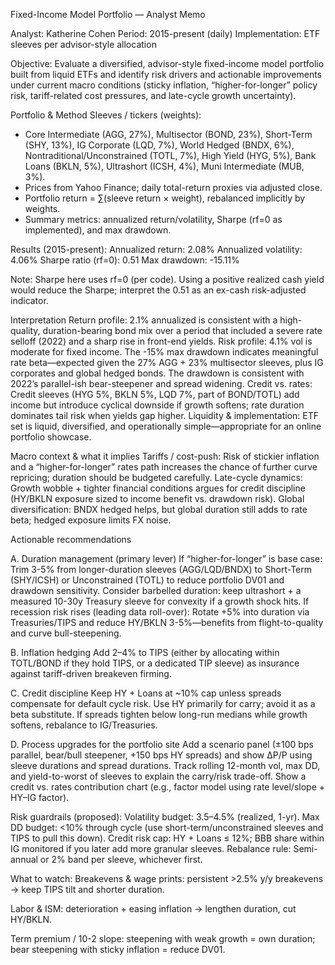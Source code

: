 Fixed-Income Model Portfolio — Analyst Memo

Analyst: Katherine Cohen
Period: 2015-present (daily)
Implementation: ETF sleeves per advisor-style allocation

Objective:
Evaluate a diversified, advisor-style fixed-income model portfolio built from liquid ETFs and identify risk drivers and actionable improvements under current macro conditions (sticky inflation, “higher-for-longer” policy risk, tariff-related cost pressures, and late-cycle growth uncertainty).

Portfolio & Method
Sleeves / tickers (weights):
- Core Intermediate (AGG, 27%), Multisector (BOND, 23%), Short-Term (SHY, 13%), IG Corporate (LQD, 7%), World Hedged (BNDX, 6%), Nontraditional/Unconstrained (TOTL, 7%), High Yield (HYG, 5%), Bank Loans (BKLN, 5%), Ultrashort (ICSH, 4%), Muni Intermediate (MUB, 3%).
- Prices from Yahoo Finance; daily total-return proxies via adjusted close.
- Portfolio return = ∑(sleeve return × weight), rebalanced implicitly by weights.
- Summary metrics: annualized return/volatility, Sharpe (rf=0 as implemented), and max drawdown.

Results (2015-present):
Annualized return: 2.08%
Annualized volatility: 4.06%
Sharpe ratio (rf=0): 0.51
Max drawdown: -15.11%

Note: Sharpe here uses rf=0 (per code). Using a positive realized cash yield would reduce the Sharpe; interpret the 0.51 as an ex-cash risk-adjusted indicator.

Interpretation
Return profile: 2.1% annualized is consistent with a high-quality, duration-bearing bond mix over a period that included a severe rate selloff (2022) and a sharp rise in front-end yields.
Risk profile: 4.1% vol is moderate for fixed income. The -15% max drawdown indicates meaningful rate beta—expected given the 27% AGG + 23% multisector sleeves, plus IG corporates and global hedged bonds. The drawdown is consistent with 2022’s parallel-ish bear-steepener and spread widening.
Credit vs. rates: Credit sleeves (HYG 5%, BKLN 5%, LQD 7%, part of BOND/TOTL) add income but introduce cyclical downside if growth softens; rate duration dominates tail risk when yields gap higher.
Liquidity & implementation: ETF set is liquid, diversified, and operationally simple—appropriate for an online portfolio showcase.

Macro context & what it implies
Tariffs / cost-push: Risk of stickier inflation and a “higher-for-longer” rates path increases the chance of further curve repricing; duration should be budgeted carefully.
Late-cycle dynamics: Growth wobble + tighter financial conditions argues for credit discipline (HY/BKLN exposure sized to income benefit vs. drawdown risk).
Global diversification: BNDX hedged helps, but global duration still adds to rate beta; hedged exposure limits FX noise.

Actionable recommendations

A. Duration management (primary lever)
If “higher-for-longer” is base case:
Trim 3-5% from longer-duration sleeves (AGG/LQD/BNDX) to Short-Term (SHY/ICSH) or Unconstrained (TOTL) to reduce portfolio DV01 and drawdown sensitivity.
Consider barbelled duration: keep ultrashort + a measured 10-30y Treasury sleeve for convexity if a growth shock hits.
If recession risk rises (leading data roll-over):
Rotate +5% into duration via Treasuries/TIPS and reduce HY/BKLN 3-5%—benefits from flight-to-quality and curve bull-steepening.

B. Inflation hedging
Add 2–4% to TIPS (either by allocating within TOTL/BOND if they hold TIPS, or a dedicated TIP sleeve) as insurance against tariff-driven breakeven firming.

C. Credit discipline
Keep HY + Loans at ~10% cap unless spreads compensate for default cycle risk. Use HY primarily for carry; avoid it as a beta substitute.
If spreads tighten below long-run medians while growth softens, rebalance to IG/Treasuries.

D. Process upgrades for the portfolio site
Add a scenario panel (±100 bps parallel, bear/bull steepener, +150 bps HY spreads) and show ΔP/P using sleeve durations and spread durations.
Track rolling 12-month vol, max DD, and yield-to-worst of sleeves to explain the carry/risk trade-off.
Show a credit vs. rates contribution chart (e.g., factor model using rate level/slope + HY–IG factor).

Risk guardrails (proposed):
Volatility budget: 3.5–4.5% (realized, 1-yr).
Max DD budget: <10% through cycle (use short-term/unconstrained sleeves and TIPS to pull this down).
Credit risk cap: HY + Loans ≤ 12%; BBB share within IG monitored if you later add more granular sleeves.
Rebalance rule: Semi-annual or 2% band per sleeve, whichever first.

What to watch:
Breakevens & wage prints: persistent >2.5% y/y breakevens → keep TIPS tilt and shorter duration.

Labor & ISM: deterioration + easing inflation → lengthen duration, cut HY/BKLN.

Term premium / 10-2 slope: steepening with weak growth = own duration; bear steepening with sticky inflation = reduce DV01.
